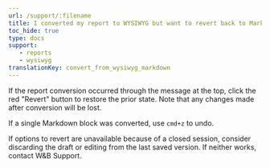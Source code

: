 ```yaml
---
url: /support/:filename
title: I converted my report to WYSIWYG but want to revert back to Markdown
toc_hide: true
type: docs
support:
   - reports
   - wysiwyg
translationKey: convert_from_wysiwyg_markdown
---
```

If the report conversion occurred through the message at the top, click the red "Revert" button to restore the prior state. Note that any changes made after conversion will be lost.

If a single Markdown block was converted, use `cmd+z` to undo.

If options to revert are unavailable because of a closed session, consider discarding the draft or editing from the last saved version. If neither works, contact W&B Support.